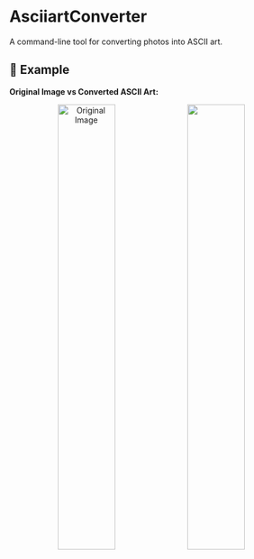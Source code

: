 # AsciiartConverter  

A command-line tool for converting photos into ASCII art.  

## 📸 Example  

**Original Image vs Converted ASCII Art:** 

<p align="center">
  <img src="./ExemplaryPhoto.jpg" alt="Original Image" width="45%">
  <img src="./ConvertedExemplaryPhoto.jpg" width="45%">
</p>

